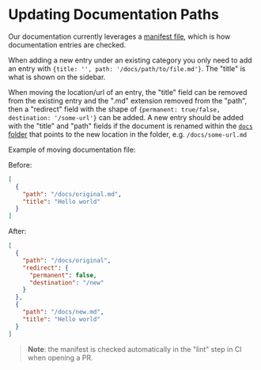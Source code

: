 # Updating Documentation Paths

Our documentation currently leverages a [manifest file](/docs/manifest.json), which is how documentation entries are checked.

When adding a new entry under an existing category you only need to add an entry with `{title: '', path: '/docs/path/to/file.md'}`. The "title" is what is shown on the sidebar.

When moving the location/url of an entry, the "title" field can be removed from the existing entry and the ".md" extension removed from the "path", then a "redirect" field with the shape of `{permanent: true/false, destination: '/some-url'}` can be added. A new entry should be added with the "title" and "path" fields if the document is renamed within the [`docs` folder](/docs) that points to the new location in the folder, e.g. `/docs/some-url.md`

Example of moving documentation file:

Before:

```json
[
  {
    "path": "/docs/original.md",
    "title": "Hello world"
  }
]
```

After:

```json
[
  {
    "path": "/docs/original",
    "redirect": {
      "permanent": false,
      "destination": "/new"
    }
  },
  {
    "path": "/docs/new.md",
    "title": "Hello world"
  }
]
```

> **Note**: the manifest is checked automatically in the "lint" step in CI when opening a PR.
